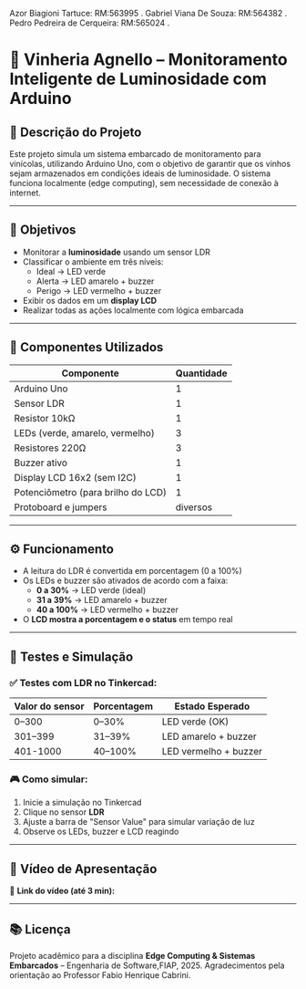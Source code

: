 Azor Biagioni Tartuce: RM:563995 .
Gabriel Viana De Souza: RM:564382 .
Pedro Pedreira de Cerqueira: RM:565024 .

# 🍷 Vinheria Agnello – Monitoramento Inteligente de Luminosidade com Arduino

## 📌 Descrição do Projeto

Este projeto simula um sistema embarcado de monitoramento para vinícolas, utilizando Arduino Uno, com o objetivo de garantir que os vinhos sejam armazenados em condições ideais de luminosidade. O sistema funciona localmente (edge computing), sem necessidade de conexão à internet.

---

## 🎯 Objetivos

- Monitorar a **luminosidade** usando um sensor LDR
- Classificar o ambiente em três níveis:
  - Ideal → LED verde
  - Alerta → LED amarelo + buzzer
  - Perigo → LED vermelho + buzzer
- Exibir os dados em um **display LCD**
- Realizar todas as ações localmente com lógica embarcada

---

## 🧩 Componentes Utilizados

| Componente          | Quantidade |
|---------------------|------------|
| Arduino Uno         | 1          |
| Sensor LDR          | 1          |
| Resistor 10kΩ       | 1          |
| LEDs (verde, amarelo, vermelho) | 3 |
| Resistores 220Ω     | 3          |
| Buzzer ativo        | 1          |
| Display LCD 16x2 (sem I2C) | 1    |
| Potenciômetro (para brilho do LCD) | 1 |
| Protoboard e jumpers| diversos   |

---

## ⚙️ Funcionamento

- A leitura do LDR é convertida em porcentagem (0 a 100%)
- Os LEDs e buzzer são ativados de acordo com a faixa:
  - **0 a 30%** → LED verde (ideal)
  - **31 a 39%** → LED amarelo + buzzer
  - **40 a 100%** → LED vermelho + buzzer
- O **LCD mostra a porcentagem e o status** em tempo real

---

## 🧪 Testes e Simulação

### ✅ Testes com LDR no Tinkercad:

| Valor do sensor | Porcentagem | Estado Esperado          |
|------------------|-------------|---------------------------|
| 0–300            | 0–30%       | LED verde (OK)           |
| 301–399      | 31–39%      | LED amarelo + buzzer     |
| 401-1000        | 40–100%     | LED vermelho + buzzer    |

### 🎮 Como simular:

1. Inicie a simulação no Tinkercad
2. Clique no sensor **LDR**
3. Ajuste a barra de "Sensor Value" para simular variação de luz
4. Observe os LEDs, buzzer e LCD reagindo

---

## 🎥 Vídeo de Apresentação

🔗 **Link do vídeo (até 3 min):**  


---

## 📚 Licença

Projeto acadêmico para a disciplina **Edge Computing & Sistemas Embarcados** – Engenharia de Software,FIAP, 2025.
Agradecimentos pela orientação ao Professor Fabio Henrique Cabrini.
